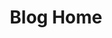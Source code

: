 ---
home: true
layout: BlogHome
icon: blog
title: Blog Home
bgImage: /preview.gif
heroImage: logo.png
heroText: Thirty_Li
tagline: Thirty_Li的个人博客✨
heroFullScreen: true
projects:
  - icon: laptop-code
    name: 项目
    desc: Thirty_Li的项目文档
    link: /zh/project/

  - icon: lightbulb
    name: 题解
    desc: Thirty_Li的题目➕题解
    link: /zh/problem/

  - icon: file
    name: 文档
    desc: Thirty_Li的个人文档
    link: /zh/note/

  - icon: book-open
    name: 学习笔记
    desc: Thirty_Li的学习笔记
    link: /zh/learning/
footer: customize your footer text
---